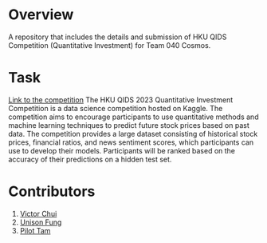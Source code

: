 # Overview
A repository that includes the details and submission of HKU QIDS Competition (Quantitative Investment) for Team 040 Cosmos.

# Task
[Link to the competition](https://www.kaggle.com/competitions/hku-qids-2023-quantitative-investment-competition/data)
The HKU QIDS 2023 Quantitative Investment Competition is a data science competition hosted on Kaggle. The competition aims to encourage participants to use quantitative methods and machine learning techniques to predict future stock prices based on past data. The competition provides a large dataset consisting of historical stock prices, financial ratios, and news sentiment scores, which participants can use to develop their models. Participants will be ranked based on the accuracy of their predictions on a hidden test set.

# Contributors

1. [Victor Chui](https://www.github.com/pvpswaghd)
2. [Unison Fung](https://github.com/unisonF) 
3. [Pilot Tam](https://github.com/PilotTam)
